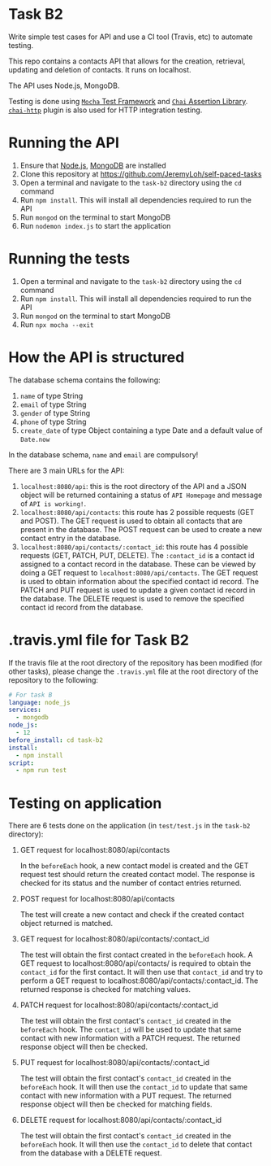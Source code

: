 # Task B2

Write simple test cases for API and use a CI tool (Travis, etc) to automate testing.

This repo contains a contacts API that allows for the creation, retrieval, updating and deletion of contacts. It runs on localhost.

The API uses Node.js, MongoDB.

Testing is done using [`Mocha` Test Framework](https://mochajs.org/) and [`Chai` Assertion Library](https://www.chaijs.com/). [`chai-http`](https://www.chaijs.com/plugins/chai-http/) plugin is also used for HTTP integration testing.

# Running the API

1. Ensure that [Node.js](https://nodejs.org/en/), [MongoDB](https://www.mongodb.com/try/download/community) are installed
1. Clone this repository at https://github.com/JeremyLoh/self-paced-tasks
1. Open a terminal and navigate to the `task-b2` directory using the `cd` command
1. Run `npm install`. This will install all dependencies required to run the API
1. Run `mongod` on the terminal to start MongoDB
1. Run `nodemon index.js` to start the application

# Running the tests

1. Open a terminal and navigate to the `task-b2` directory using the `cd` command
1. Run `npm install`. This will install all dependencies required to run the API
1. Run `mongod` on the terminal to start MongoDB
1. Run `npx mocha --exit`

# How the API is structured

The database schema contains the following:

1. `name` of type String
1. `email` of type String
1. `gender` of type String
1. `phone` of type String
1. `create_date` of type Object containing a type Date and a default value of `Date.now`

In the database schema, `name` and `email` are compulsory!

There are 3 main URLs for the API:

1. `localhost:8080/api`: this is the root directory of the API and a JSON object will be returned containing a status of `API Homepage` and message of `API is working!`.
1. `localhost:8080/api/contacts`: this route has 2 possible requests (GET and POST). The GET request is used to obtain all contacts that are present in the database. The POST request can be used to create a new contact entry in the database.
1. `localhost:8080/api/contacts/:contact_id`: this route has 4 possible requests (GET, PATCH, PUT, DELETE). The `:contact_id` is a contact id assigned to a contact record in the database. These can be viewed by doing a GET request to `localhost:8080/api/contacts`. The GET request is used to obtain information about the specified contact id record. The PATCH and PUT request is used to update a given contact id record in the database. The DELETE request is used to remove the specified contact id record from the database.

# .travis.yml file for Task B2

If the travis file at the root directory of the repository has been modified (for other tasks), please change the `.travis.yml` file at the root directory of the repository to the following:

```yaml
# For task B
language: node_js
services:
  - mongodb
node_js:
  - 12
before_install: cd task-b2
install:
  - npm install
script:
  - npm run test
```

# Testing on application

There are 6 tests done on the application (in `test/test.js` in the `task-b2` directory):

1. GET request for localhost:8080/api/contacts

   In the `beforeEach` hook, a new contact model is created and the GET request test should return the created contact model. The response is checked for its status and the number of contact entries returned.

1. POST request for localhost:8080/api/contacts

   The test will create a new contact and check if the created contact object returned is matched.

1. GET request for localhost:8080/api/contacts/:contact_id

   The test will obtain the first contact created in the `beforeEach` hook. A GET request to localhost:8080/api/contacts/ is required to obtain the `contact_id` for the first contact. It will then use that `contact_id` and try to perform a GET request to localhost:8080/api/contacts/:contact_id. The returned response is checked for matching values.

1. PATCH request for localhost:8080/api/contacts/:contact_id

   The test will obtain the first contact's `contact_id` created in the `beforeEach` hook. The `contact_id` will be used to update that same contact with new information with a PATCH request. The returned response object will then be checked.

1. PUT request for localhost:8080/api/contacts/:contact_id

   The test will obtain the first contact's `contact_id` created in the `beforeEach` hook. It will then use the `contact_id` to update that same contact with new information with a PUT request. The returned response object will then be checked for matching fields.

1. DELETE request for localhost:8080/api/contacts/:contact_id

   The test will obtain the first contact's `contact_id` created in the `beforeEach` hook. It will then use the `contact_id` to delete that contact from the database with a DELETE request.
